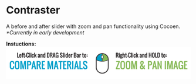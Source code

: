# Contraster
A before and after slider with zoom and pan functionality using Cocoen. <i>*Currently in early development</i>

<strong>Instuctions:</sctrong>
![](images/how_to_details.png)
